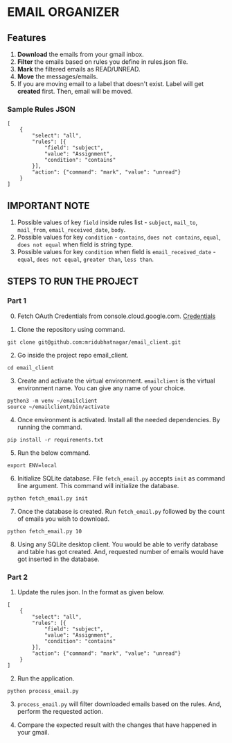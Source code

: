# EMAIL ORGANIZER

## Features

1. **Download** the emails from your gmail inbox.
2. **Filter** the emails based on rules you define in rules.json file.
3. **Mark** the filtered emails as READ/UNREAD.
4. **Move** the messages/emails. 
5. If you are moving email to a label that doesn't exist. Label will get **created** first. Then, email will be moved.

### Sample Rules JSON

```
[
    {
        "select": "all",
        "rules": [{
            "field": "subject",
            "value": "Assignment",
            "condition": "contains"
        }],
        "action": {"command": "mark", "value": "unread"}
    }
]
```
## IMPORTANT NOTE

1. Possible values of key `field` inside rules list - `subject`, `mail_to`,
`mail_from`, `email_received_date`, `body`.
2. Possible values for key `condition` - `contains`, `does not contains`, `equal`, `does not equal` when field is string type.
3. Possible values for key `condition` when field is `email_received_date` - `equal`, `does not equal`, `greater than`, `less than`.    


## STEPS TO RUN THE PROJECT

### Part 1

0. Fetch  OAuth Credentials from console.cloud.google.com. [Credentials](credentials.md)

1. Clone the repository using command.

```
git clone git@github.com:mridubhatnagar/email_client.git

```

2. Go inside the project repo email_client. 

```
cd email_client
```

3. Create and activate the virtual environment.
`emailclient` is the virtual environment name. You can give any name of your choice.

```
python3 -m venv ~/emailclient
source ~/emailclient/bin/activate
```

4. Once environment is activated. Install all the needed dependencies.
By running the command.

```
pip install -r requirements.txt
```

5. Run the below command. 

```
export ENV=local
```

6. Initialize SQLite database. File `fetch_email.py` accepts `init` as
command line argument. This command will initialize the database. 

```
python fetch_email.py init
```

7. Once the database is created. Run `fetch_email.py` followed by the count of emails you wish to download. 

```
python fetch_email.py 10
```
8. Using any SQLite desktop client. You would be able to verify database and table has got created. And, requested number of emails would have got inserted
in the database. 


### Part 2

1. Update the rules json. In the format as given below.

```
[
    {
        "select": "all",
        "rules": [{
            "field": "subject",
            "value": "Assignment",
            "condition": "contains"
        }],
        "action": {"command": "mark", "value": "unread"}
    }
]
```

2. Run the application.
```
python process_email.py
```
3. `process_email.py` will filter downloaded emails based on the rules. And, perform the requested action.

4. Compare the expected result with the changes that have happened in your gmail.
